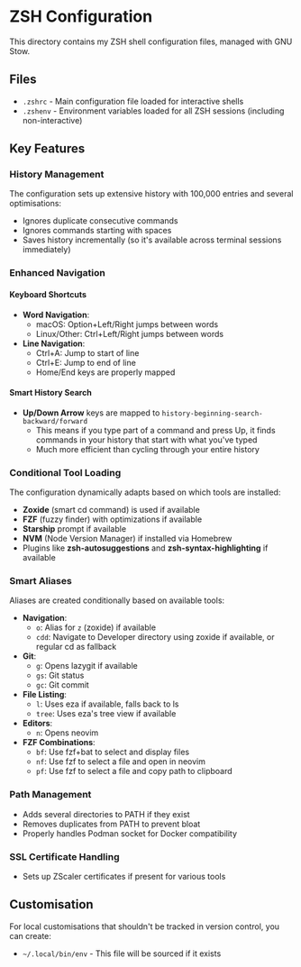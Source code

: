 # ZSH Configuration

This directory contains my ZSH shell configuration files, managed with GNU Stow.

## Files

- `.zshrc` - Main configuration file loaded for interactive shells
- `.zshenv` - Environment variables loaded for all ZSH sessions (including non-interactive)

## Key Features

### History Management

The configuration sets up extensive history with 100,000 entries and several optimisations:

- Ignores duplicate consecutive commands
- Ignores commands starting with spaces
- Saves history incrementally (so it's available across terminal sessions immediately)

### Enhanced Navigation

#### Keyboard Shortcuts

- **Word Navigation**:
  - macOS: Option+Left/Right jumps between words
  - Linux/Other: Ctrl+Left/Right jumps between words
- **Line Navigation**:
  - Ctrl+A: Jump to start of line
  - Ctrl+E: Jump to end of line
  - Home/End keys are properly mapped

#### Smart History Search

- **Up/Down Arrow** keys are mapped to `history-beginning-search-backward/forward`
  - This means if you type part of a command and press Up, it finds commands in your history that start with what you've typed
  - Much more efficient than cycling through your entire history

### Conditional Tool Loading

The configuration dynamically adapts based on which tools are installed:

- **Zoxide** (smart cd command) is used if available
- **FZF** (fuzzy finder) with optimizations if available
- **Starship** prompt if available
- **NVM** (Node Version Manager) if installed via Homebrew
- Plugins like **zsh-autosuggestions** and **zsh-syntax-highlighting** if available

### Smart Aliases

Aliases are created conditionally based on available tools:

- **Navigation**:
  - `o`: Alias for `z` (zoxide) if available
  - `cdd`: Navigate to Developer directory using zoxide if available, or regular cd as fallback
- **Git**:
  - `g`: Opens lazygit if available
  - `gs`: Git status
  - `gc`: Git commit
- **File Listing**:
  - `l`: Uses eza if available, falls back to ls
  - `tree`: Uses eza's tree view if available
- **Editors**:
  - `n`: Opens neovim
- **FZF Combinations**:
  - `bf`: Use fzf+bat to select and display files
  - `nf`: Use fzf to select a file and open in neovim
  - `pf`: Use fzf to select a file and copy path to clipboard

### Path Management

- Adds several directories to PATH if they exist
- Removes duplicates from PATH to prevent bloat
- Properly handles Podman socket for Docker compatibility

### SSL Certificate Handling

- Sets up ZScaler certificates if present for various tools

## Customisation

For local customisations that shouldn't be tracked in version control, you can create:

- `~/.local/bin/env` - This file will be sourced if it exists
